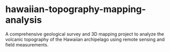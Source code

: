 # hawaiian-topography-mapping-analysis
A comprehensive geological survey and 3D mapping project to analyze the volcanic topography of the Hawaiian archipelago using remote sensing and field measurements.
